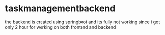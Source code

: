 # taskmanagementbackend


the backend is created using springboot
and its fully not working since i got only 2 hour for working on both frontend and backend
